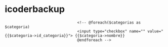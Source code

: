 # icoderbackup


                                    <!-- @foreach($categorias as $categoria)
                                    <input type="checkbox" name="" value="{{$categoria->id_categoria}}"> {{$categoria->nombre}}
                                    @endforeach -->